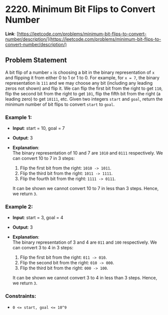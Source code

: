 # 2220. Minimum Bit Flips to Convert Number

**Link**: [https://leetcode.com/problems/minimum-bit-flips-to-convert-number/description/](https://leetcode.com/problems/minimum-bit-flips-to-convert-number/description/)

## Problem Statement

A bit flip of a number `x` is choosing a bit in the binary representation of `x` and flipping it from either 0 to 1 or 1 to 0.
For example, for `x = 7`, the binary representation is `111` and we may choose any bit (including any leading zeros not shown) and flip it. We can flip the first bit from the right to get `110`, flip the second bit from the right to get `101`, flip the fifth bit from the right (a leading zero) to get `10111`, etc.
Given two integers `start` and `goal`, return the minimum number of bit flips to convert `start` to `goal`.

### Example 1:

- **Input**: start = 10, goal = 7  
- **Output**: 3  
- **Explanation**:  
  The binary representation of 10 and 7 are `1010` and `0111` respectively. We can convert 10 to 7 in 3 steps:  
  1. Flip the first bit from the right: `1010 -> 1011`.
  2. Flip the third bit from the right: `1011 -> 1111`.
  3. Flip the fourth bit from the right: `1111 -> 0111`.  

  It can be shown we cannot convert 10 to 7 in less than 3 steps. Hence, we return `3`.

### Example 2:

- **Input**: start = 3, goal = 4  
- **Output**: 3  
- **Explanation**:  
  The binary representation of 3 and 4 are `011` and `100` respectively. We can convert 3 to 4 in 3 steps:  
  1. Flip the first bit from the right: `011 -> 010`.
  2. Flip the second bit from the right: `010 -> 000`.
  3. Flip the third bit from the right: `000 -> 100`.  
  
  It can be shown we cannot convert 3 to 4 in less than 3 steps. Hence, we return `3`.

### Constraints:

- `0 <= start, goal <= 10^9`
